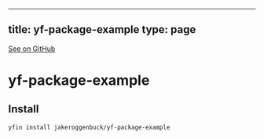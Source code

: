 
---
title: yf-package-example
type: page
---

[See on GitHub](https://github.com/jakeroggenbuck/yf-package-example/)

# yf-package-example

## Install
```
yfin install jakeroggenbuck/yf-package-example
```
